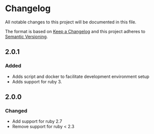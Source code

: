 # Changelog
All notable changes to this project will be documented in this file.

The format is based on [Keep a Changelog](http://keepachangelog.com/en/1.0.0/)
and this project adheres to [Semantic Versioning](http://semver.org/spec/v2.0.0.html).

## 2.0.1
### Added
-   Adds script and docker to facilitate development environment setup
-   Adds support for ruby 3.

## 2.0.0
### Changed
-   Add support for ruby 2.7
-   Remove support for ruby < 2.3
